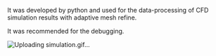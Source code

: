 It was developed by python and used for the data-processing of CFD simulation results with adaptive mesh refine.

It was recommended for the debugging.

![Uploading simulation.gif…]()
